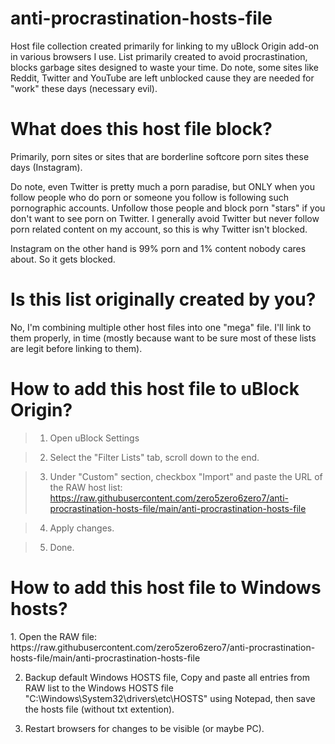 # anti-procrastination-hosts-file
Host file collection created primarily for linking to my uBlock Origin add-on in various browsers I use. List primarily created to avoid procrastination, blocks garbage sites designed to waste your time. Do note, some sites like Reddit, Twitter and YouTube are left unblocked cause they are needed for "work" these days (necessary evil).


<h1>What does this host file block?</h1>
Primarily, porn sites or sites that are borderline softcore porn sites these days (Instagram). 

Do note, even Twitter is pretty much a porn paradise, but ONLY when you follow people who do porn or someone you follow is following such pornographic accounts. Unfollow those people and block porn "stars" if you don't want to see porn on Twitter. I generally avoid Twitter but never follow porn related content on my account, so this is why Twitter isn't blocked. 

Instagram on the other hand is 99% porn and 1% content nobody cares about. So it gets blocked.


<h1>Is this list originally created by you?</h1>
No, I'm combining multiple other host files into one "mega" file. I'll link to them properly, in time (mostly because want to be sure most of these lists are legit before linking to them).


<h1>How to add this host file to uBlock Origin?</h1>

>1. Open uBlock Settings

>2. Select the "Filter Lists" tab, scroll down to the end.

>3. Under "Custom" section, checkbox "Import" and paste the URL of the RAW host list: https://raw.githubusercontent.com/zero5zero6zero7/anti-procrastination-hosts-file/main/anti-procrastination-hosts-file

>4. Apply changes. 

>5. Done.


<h1>How to add this host file to Windows hosts?</h1>
1. Open the RAW file: https://raw.githubusercontent.com/zero5zero6zero7/anti-procrastination-hosts-file/main/anti-procrastination-hosts-file

2. Backup default Windows HOSTS file, Copy and paste all entries from RAW list to the Windows HOSTS file "C:\Windows\System32\drivers\etc\HOSTS" using Notepad, then save the hosts file (without txt extention).
 
3. Restart browsers for changes to be visible (or maybe PC).

